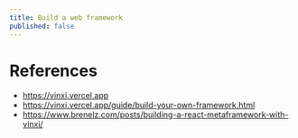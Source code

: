 ```yaml
---
title: Build a web framework
published: false
---
```


# References

- https://vinxi.vercel.app
- https://vinxi.vercel.app/guide/build-your-own-framework.html
- https://www.brenelz.com/posts/building-a-react-metaframework-with-vinxi/